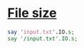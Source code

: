 [1]: http://rosettacode.org/wiki/File_size

# [File size][1]

```perl
say 'input.txt'.IO.s;
say '/input.txt'.IO.s;
```